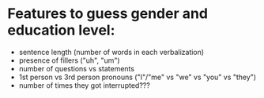 # Features to guess gender and education level:
- sentence length (number of words in each verbalization)
- presence of fillers ("uh", "um")
- number of questions vs statements
- 1st person vs 3rd person pronouns ("I"/"me" vs "we" vs "you" vs "they")
- number of times they got interrupted???
